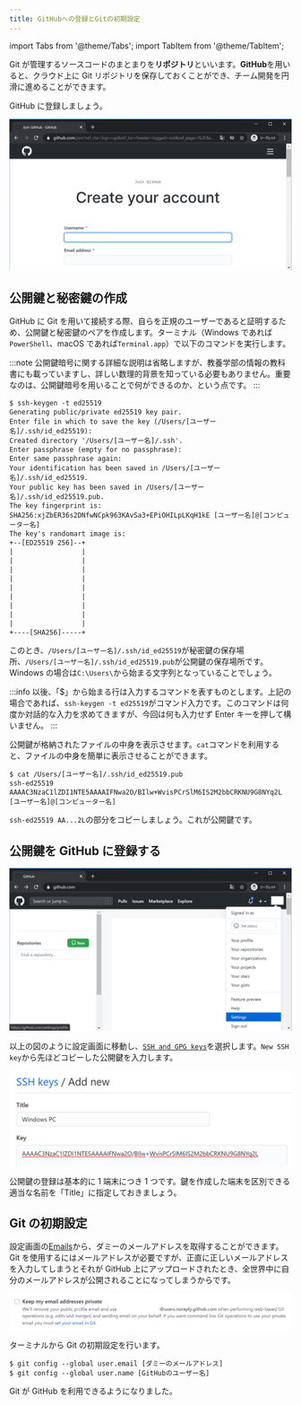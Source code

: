 ```yaml
---
title: GitHubへの登録とGitの初期設定
---
```


import Tabs from '@theme/Tabs';
import TabItem from '@theme/TabItem';

Git が管理するソースコードのまとまりを**リポジトリ**といいます。**GitHub**を用いると、クラウド上に Git リポジトリを保存しておくことができ、チーム開発を円滑に進めることができます。

GitHub に登録しましょう。

![GitHubへの登録](08/register-github.png)

## 公開鍵と秘密鍵の作成

GitHub に Git を用いて接続する際、自らを正規のユーザーであると証明するため、公開鍵と秘密鍵のペアを作成します。ターミナル（Windows であれば`PowerShell`、macOS であれば`Terminal.app`）で以下のコマンドを実行します。

:::note
公開鍵暗号に関する詳細な説明は省略しますが、教養学部の情報の教科書にも載っていますし、詳しい数理的背景を知っている必要もありません。重要なのは、公開鍵暗号を用いることで何ができるのか、という点です。
:::

```
$ ssh-keygen -t ed25519
Generating public/private ed25519 key pair.
Enter file in which to save the key (/Users/[ユーザー名]/.ssh/id_ed25519):
Created directory '/Users/[ユーザー名]/.ssh'.
Enter passphrase (empty for no passphrase):
Enter same passphrase again:
Your identification has been saved in /Users/[ユーザー名]/.ssh/id_ed25519.
Your public key has been saved in /Users/[ユーザー名]/.ssh/id_ed25519.pub.
The key fingerprint is:
SHA256:xjZbER36s2DNfwNCpk963KAvSa3+EPiOHILpLKqH1kE [ユーザー名]@[コンピューター名]
The key's randomart image is:
+--[ED25519 256]--+
|                 |
|                 |
|                 |
|                 |
|                 |
|                 |
|                 |
|                 |
|                 |
+----[SHA256]-----+
```

このとき、`/Users/[ユーザー名]/.ssh/id_ed25519`が秘密鍵の保存場所、`/Users/[ユーザー名]/.ssh/id_ed25519.pub`が公開鍵の保存場所です。Windows の場合は`C:\Users\`から始まる文字列となっていることでしょう。

:::info
以後、「$」から始まる行は入力するコマンドを表すものとします。上記の場合であれば、`ssh-keygen -t ed25519`がコマンド入力です。このコマンドは何度か対話的な入力を求めてきますが、今回は何も入力せず Enter キーを押して構いません。
:::

公開鍵が格納されたファイルの中身を表示させます。`cat`コマンドを利用すると、ファイルの中身を簡単に表示させることができます。

```
$ cat /Users/[ユーザー名]/.ssh/id_ed25519.pub
ssh-ed25519 AAAAC3NzaC1lZDI1NTE5AAAAIFNwa2O/BIlw+WvisPCrSlM6IS2M2bbCRKNU9G8NYq2L [ユーザー名]@[コンピューター名]
```

`ssh-ed25519 AA...2L`の部分をコピーしましょう。これが公開鍵です。

## 公開鍵を GitHub に登録する

![設定画面へ移動](08/go-to-settings.png)

以上の図のように設定画面に移動し、[`SSH and GPG keys`](https://github.com/settings/keys)を選択します。`New SSH key`から先ほどコピーした公開鍵を入力します。

![SSH鍵の登録](08/ssh-key-registeraton.png)

公開鍵の登録は基本的に 1 端末につき 1 つです。鍵を作成した端末を区別できる適当な名前を「Title」に指定しておきましょう。

## Git の初期設定

設定画面の[Emails](https://github.com/settings/emails)から、ダミーのメールアドレスを取得することができます。Git を使用するにはメールアドレスが必要ですが、正直に正しいメールアドレスを入力してしまうとそれが GitHub 上にアップロードされたとき、全世界中に自分のメールアドレスが公開されることになってしまうからです。

![ダミーのメールアドレスの取得](08/dummy-email-address.png)

ターミナルから Git の初期設定を行います。

```
$ git config --global user.email [ダミーのメールアドレス]
$ git config --global user.name [GitHubのユーザー名]
```

Git が GitHub を利用できるようになりました。
